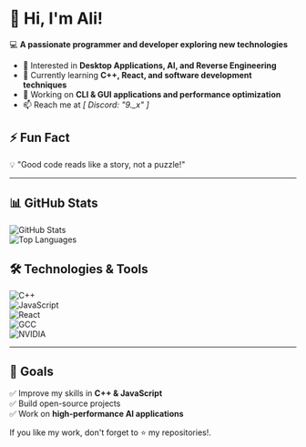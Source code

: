 # 👋 Hi, I'm Ali!  
💻 **A passionate programmer and developer exploring new technologies**  

- 👀 Interested in **Desktop Applications, AI, and Reverse Engineering**  
- 🌱 Currently learning **C++, React, and software development techniques**  
- 🚀 Working on **CLI & GUI applications and performance optimization**  
- 📫 Reach me at *[ Discord: "9._x" ]*

## ⚡ Fun Fact  
💡 "Good code reads like a story, not a puzzle!"  

---

## 📊 GitHub Stats  
![GitHub Stats](https://github-readme-stats.vercel.app/api?username=YourGitHubUsername&show_icons=true&theme=dark)  
![Top Languages](https://github-readme-stats.vercel.app/api/top-langs/?username=YourGitHubUsername&layout=compact&theme=dark)  

## 🛠️ Technologies & Tools  
![C++](https://img.shields.io/badge/-C++-00599C?style=flat&logo=c%2B%2B&logoColor=white)  
![JavaScript](https://img.shields.io/badge/-JavaScript-F7DF1E?style=flat&logo=javascript&logoColor=black)  
![React](https://img.shields.io/badge/-React-61DAFB?style=flat&logo=react&logoColor=black)  
![GCC](https://img.shields.io/badge/-GCC-00599C?style=flat&logo=gnu&logoColor=white)  
![NVIDIA](https://img.shields.io/badge/-NVIDIA-76B900?style=flat&logo=nvidia&logoColor=white)  

---

## 🎯 Goals  
✅ Improve my skills in **C++ & JavaScript**  
✅ Build open-source projects  
✅ Work on **high-performance AI applications**  

If you like my work, don't forget to ⭐ my repositories!.
